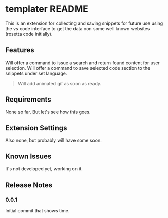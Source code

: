 # templater README

This is an extension for collecting and saving snippets for future use using the vs code interface to get the data oon some well known websites (rosetta code initially).

## Features

Will offer a command to issue a search and return found content for user selection.
Will offer a command to save selected code section to the snippets under set language.

> Will add animated gif as soon as ready.

## Requirements

None so far. But let's see how this goes.

## Extension Settings

Also none, but probably will have some soon.

## Known Issues

It's not developed yet, working on it.

## Release Notes

### 0.0.1

Initial commit that shows time.
